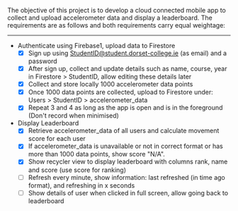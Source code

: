 The objective of this project is to develop a cloud connected mobile app to collect and upload accelerometer data and display a leaderboard. 
The requirements are as follows and both requirements carry equal weightage:

---
- Authenticate using Firebase1, upload data to Firestore
    - [x] Sign up using StudentID@student.dorset-college.ie (as email) and a password
    - [x] After sign up, collect and update details such as name, course, year in Firestore > StudentID, allow editing these details later
    - [x] Collect and store locally 1000 accelerometer data points
    - [x] Once 1000 data points are collected, upload to Firestore under: Users > StudentID > accelerometer_data
    - [x] Repeat 3 and 4 as long as the app is open and is in the foreground (Don't record when minimised)
- Display Leaderboard
    - [x] Retrieve accelerometer_data of all users and calculate movement score for each user
    - [x] If accelerometer_data is unavailable or not in correct format or has more than 1000 data points, show score "N/A".
    - [x] Show recycler view to display leaderboard with columns rank, name and score (use score for ranking)
    - [ ] Refresh every minute, show information: last refreshed (in time ago format), and refreshing in x seconds
    - [ ] Show details of user when clicked in full screen, allow going back to leaderboard
